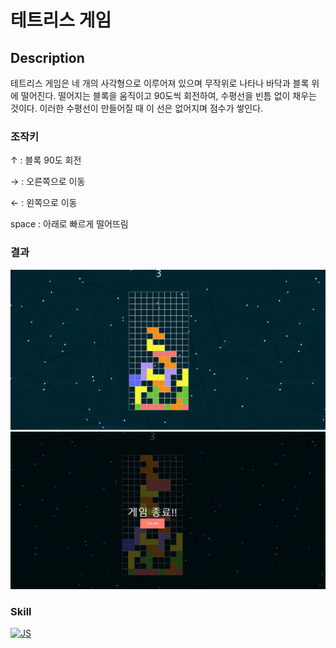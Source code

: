 # 테트리스 게임

## Description
테트리스 게임은 네 개의 사각형으로 이루어져 있으며 무작위로 나타나 바닥과 블록 위에 떨어진다. 떨어지는 블록을 움직이고 90도씩 회전하여, 수평선을 빈틈 없이 채우는 것이다. 이러한 수평선이 만들어질 때 이 선은 없어지며 점수가 쌓인다.

### 조작키

↑ : 블록 90도 회전

→ : 오른쪽으로 이동

← : 왼쪽으로 이동

space : 아래로 빠르게 떨어뜨림

### 결과


<img src="https://github.com/HiSeungmin/Tetris/blob/master/tetris_game.png?raw=true" width="800" alt="Tetris game">
<img src="https://github.com/HiSeungmin/Tetris/blob/master/tetris_end.png?raw=true" width="800" alt="Tetris end">

### Skill
[![JS](https://img.shields.io/badge/JavaScript-F7DF1E?style=flat-square&logo=JavaScript&logoColor=black)](github.com/HiSeungmin/TODO-List)
